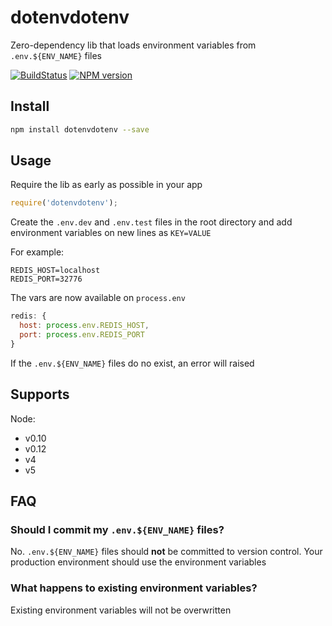 # dotenvdotenv

Zero-dependency lib that loads environment variables from `.env.${ENV_NAME}` files

[![BuildStatus](https://img.shields.io/travis/nrotta/dotenvdotenv/master.svg?style=flat-square)](https://travis-ci.org/nrotta/dotenvdotenv)
[![NPM version](https://img.shields.io/npm/v/dotenvdotenv.svg?style=flat-square)](https://www.npmjs.com/package/dotenvdotenv)

## Install

```bash
npm install dotenvdotenv --save
```

## Usage

Require the lib as early as possible in your app

```javascript
require('dotenvdotenv');
```

Create the `.env.dev` and `.env.test` files in the root directory and add environment variables on new lines as `KEY=VALUE`

For example:

```
REDIS_HOST=localhost
REDIS_PORT=32776
```

The vars are now available on `process.env`

```javascript
redis: {
  host: process.env.REDIS_HOST,
  port: process.env.REDIS_PORT
}
```

If the `.env.${ENV_NAME}` files do no exist, an error will raised

## Supports

Node:
- v0.10
- v0.12
- v4
- v5

## FAQ

### Should I commit my `.env.${ENV_NAME}` files?

No. `.env.${ENV_NAME}` files should **not** be committed to version control. Your production environment should use the environment variables

### What happens to existing environment variables?

Existing environment variables will not be overwritten
